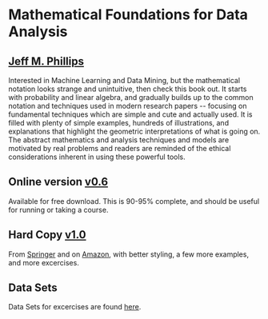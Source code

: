 # Mathematical Foundations for Data Analysis
## [Jeff M. Phillips](http://www.cs.utah.edu/~jeffp)

Interested in Machine Learning and Data Mining, but the mathematical notation looks strange and unintuitive, then check this book out.  It starts with probability and linear algebra, and gradually builds up to the common notation and techniques used in modern research papers -- focusing on fundamental techniques which are simple and cute and actually used.  It is filled with plenty of simple examples, hundreds of illustrations, and explanations that highlight the geometric interpretations of what is going on.  The abstract mathematics and analysis techniques and models are motivated by real problems and readers are reminded of the ethical considerations inherent in using these powerful tools.  

## Online version [v0.6](versions/M4D-v0.6.pdf)
Available for free download.  This is 90-95% complete, and should be useful for running or taking a course.  

## Hard Copy [v1.0](https://www.springer.com/us/book/9783030623401) 
From [Springer](https://www.springer.com/us/book/9783030623401) and on [Amazon](https://www.amazon.com/Mathematical-Foundations-Analysis-Springer-Sciences/dp/3030623408), with better styling, a few more examples, and more excercises.  

## Data Sets
Data Sets for excercises are found [here](data/).
